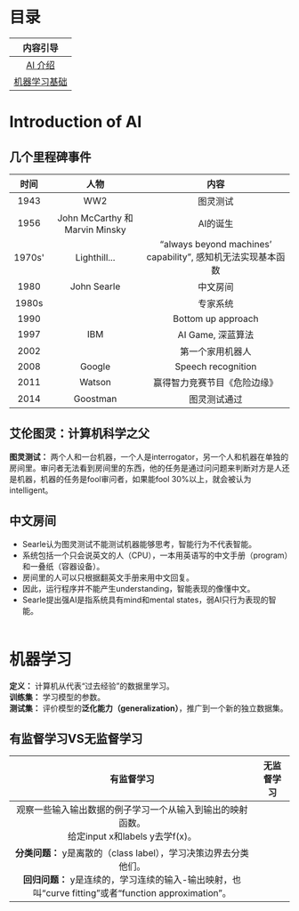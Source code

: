 # 目录

|内容引导|
|:----:|
|[AI 介绍](#intro)|
|[机器学习基础](#ML)|

# Introduction of AI
<span id = 'intro'></span>

## 几个里程碑事件

|时间|人物|内容|
|:---:|:----:|:---:|
|1943|WW2|图灵测试|
|1956|John McCarthy 和 Marvin Minsky|AI的诞生|
|1970s'|Lighthill...| “always beyond machines’ capability”, 感知机无法实现基本函数|
|1980|John Searle|中文房间|
|1980s||专家系统|
|1990||Bottom up approach|
|1997|IBM|AI Game, 深蓝算法|
|2002||第一个家用机器人|
|2008|Google|Speech recognition|
|2011|Watson|赢得智力竞赛节目《危险边缘》|
|2014|Goostman|图灵测试通过|

## 艾伦图灵：计算机科学之父
**图灵测试：** 两个人和一台机器，一个人是interrogator，另一个人和机器在单独的房间里。审问者无法看到房间里的东西，他的任务是通过问问题来判断对方是人还是机器，机器的任务是fool审问者，如果能fool 30%以上，就会被认为intelligent。

## 中文房间
- Searle认为图灵测试不能测试机器能够思考，智能行为不代表智能。
- 系统包括一个只会说英文的人（CPU），一本用英语写的中文手册（program）和一叠纸（容器设备）。
- 房间里的人可以只根据翻英文手册来用中文回复。
- 因此，运行程序并不能产生understanding，智能表现的像懂中文。
- Searle提出强AI是指系统具有mind和mental states，弱AI只行为表现的智能。
<br><br>



# 机器学习
<span id = 'ML'></span>

**定义：** 计算机从代表“过去经验”的数据里学习。<br>
**训练集：** 学习模型的参数。<br>
**测试集：** 评价模型的**泛化能力（generalization）**，推广到一个新的独立数据集。<br>

## 有监督学习VS无监督学习

|有监督学习|无监督学习|
|:---:|:----:|
|观察一些输入输出数据的例子学习一个从输入到输出的映射函数。<br>给定input x和labels y去学f(x)。||
|**分类问题：** y是离散的（class label），学习决策边界去分类他们。<br> **回归问题：** y是连续的，学习连续的输入-输出映射，也叫“curve fitting”或者“function approximation”。||

